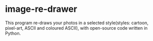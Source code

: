 # image-re-drawer
This program re-draws your photos in a selected style(styles: cartoon, pixel-art, ASCII and coloured ASCII), with open-source code written in Python.
